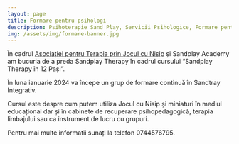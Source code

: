 ```yaml
---
layout: page
title: Formare pentru psihologi
description: Psihoterapie Sand Play, Servicii Psihologice, Formare pentru Pshologi
img: /assets/img/formare-banner.jpg
---
```


În cadrul <a href="https://www.sandplayacademy.ro/" target="_blank">Asociației pentru Terapia prin Jocul cu Nisip</a> și Sandplay Academy am bucuria de a preda Sandplay Therapy în cadrul cursului “Sandplay Therapy în 12 Pași”.

În luna ianuarie 2024 va începe un grup de formare continuă în Sandtray Integrativ.

Cursul este despre cum putem utiliza Jocul cu Nisip și miniaturi în mediul educațional dar și în cabinete de recuperare psihopedagogică, terapia limbajului sau ca instrument de lucru cu grupuri.

Pentru mai multe informatii sunați la telefon 0744576795.
